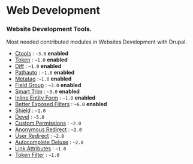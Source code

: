 # Web Development

### Website Development Tools.
Most needed contributed modules in Websites Development with Drupal.

* [Ctools](https://www.drupal.org/project/ctools) : `~3.0` **enabled**
* [Token](https://www.drupal.org/project/token) : `~1.0` **enabled**
* [Diff](https://www.drupal.org/project/diff) : `~1.0` **enabled**
* [Pathauto](https://www.drupal.org/project/pathauto) : `~1.0` **enabled**
* [Metatag](https://www.drupal.org/project/metatag) :`~1.0` **enabled**
* [Field Group](https://www.drupal.org/project/field_group) : `~3.0` **enabled**
* [Smart Trim](https://www.drupal.org/project/smart_trim) : `~3.0` **enabled**
* [Inline Entity Form](https://www.drupal.org/project/inline_entity_form) : `~1.0` **enabled**
* [Better Exposed Filters](https://www.drupal.org/project/better_exposed_filters) : `~6.0` **enabled**
* [Shield](https://www.drupal.org/project/shield) : `~1.0`
* [Devel](https://www.drupal.org/project/devel) : `~5.0`
* [Custom Permissions](https://www.drupal.org/project/config_perms) : `~2.0`
* [Anonymous Redirect](https://www.drupal.org/project/anonymous_redirect) : `~2.0`
* [User Redirect](https://www.drupal.org/project/user_redirect) : `~2.0`
* [Autocomplete Deluxe](https://www.drupal.org/project/autocomplete_deluxe) : `~2.0`
* [Link Attributes](https://www.drupal.org/project/link_attributes) : `~1.0`
* [Token Filter](https://www.drupal.org/project/token_filter) : `~1.0`
